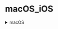 # macOS_iOS

<details>
<summary> macOS </summary>

## [FFMPEG](https://ffmpeg.org)

[Download: Ffmpeg, ffprobe, ffplay](https://evermeet.cx/ffmpeg/)

[FFmpeg MP3 Encoding Guide](https://trac.ffmpeg.org/wiki/Encode/MP3)

 Example to encode VBR MP3 audio with ffmpeg using the libmp3lame library:

    ffmpeg -i input.wav -codec:a libmp3lame -qscale:a 2 output.mp3

## [Check Disk Health on Mac with smartctl](https://www.smartmontools.org)

## [Zed editor](https://zed.dev)

## [mac-cleanup: A cleanup script for macOS](https://github.com/mac-cleanup/mac-cleanup-sh)

## [妙言--轻灵的 Markdown 笔记本](https://github.com/tw93/MiaoYan)

## [macOS Ventura 13 优化配置（基于 ARM 平台）](https://www.sqlsec.com/2023/07/ventura.html)


</details>
